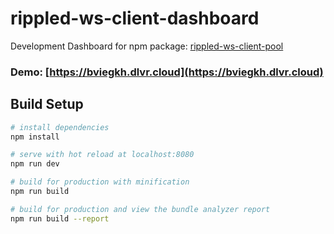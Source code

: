 # rippled-ws-client-dashboard

Development Dashboard for npm package: [rippled-ws-client-pool](https://github.com/WietseWind/rippled-ws-client-pool)

### Demo: [https://bviegkh.dlvr.cloud](https://bviegkh.dlvr.cloud)

## Build Setup

``` bash
# install dependencies
npm install

# serve with hot reload at localhost:8080
npm run dev

# build for production with minification
npm run build

# build for production and view the bundle analyzer report
npm run build --report
```